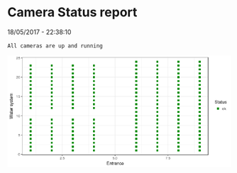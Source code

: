 Camera Status report
================
18/05/2017 - 22:38:10

    All cameras are up and running

![](camreport_files/figure-markdown_github/unnamed-chunk-2-1.png)
